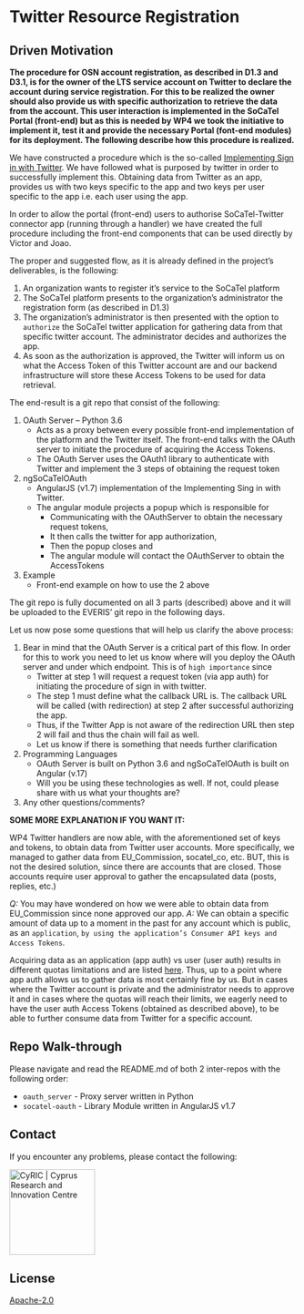# **Twitter Resource Registration**

## **Driven Motivation**

**The procedure for OSN account registration, as described in D1.3 and D3.1, is for the owner of the LTS service account on Twitter to declare the account during service registration. For this to be realized the owner should also provide us with specific authorization to retrieve the data from the account. This user interaction is implemented in the SoCaTel Portal (front-end) but as this is needed by WP4 we took the initiative to implement it, test it and provide the necessary Portal (font-end modules) for its deployment. The following describe how this procedure is realized.**

We have constructed a procedure which is the so-called [Implementing Sign in with Twitter](https://developer.twitter.com/en/docs/twitter-for-websites/log-in-with-twitter/guides/implementing-sign-in-with-twitter). We have followed what is purposed by twitter in order to successfully implement this. Obtaining data from Twitter as an app, provides us with two keys specific to the app and two keys per user specific to the app i.e. each user using the app. 

In order to allow the portal (front-end) users to authorise SoCaTel-Twitter connector app (running through a handler) we have created the full procedure including the front-end components that can be used directly by Victor and Joao. 

The proper and suggested flow, as it is already defined in the project’s deliverables, is the following:
1.	An organization wants to register it’s service to the SoCaTel platform
2.	The SoCaTel platform presents to the organization’s administrator the registration form (as described in D1.3)
3.	The organization’s administrator is then presented with the option to `authorize` the SoCaTel twitter application for gathering data from that specific twitter account. The administrator decides and authorizes the app. 
4.	As soon as the authorization is approved, the Twitter will inform us on what the Access Token of this Twitter account are and our backend infrastructure will store these Access Tokens to be used for data retrieval.

The end-result is a git repo that consist of the following:
1.	OAuth Server – Python 3.6
    - Acts as a proxy between every possible front-end implementation of the platform and the Twitter itself. The front-end talks with the OAuth server to initiate the procedure of acquiring the Access Tokens.
    - The OAuth Server uses the OAuth1 library to authenticate with Twitter and implement the 3 steps of obtaining the request token
2.	ngSoCaTelOAuth
    - AngularJS (v1.7) implementation of the Implementing Sing in with Twitter.
    - The angular module projects a popup which is responsible for
      - Communicating with the OAuthServer to obtain the necessary request tokens,
      - It then calls the twitter for app authorization,
      - Then the popup closes and 
      - The angular module will contact the OAuthServer to obtain the AccessTokens
3.	Example
    - Front-end example on how to use the 2 above

The git repo is fully documented on all 3 parts (described) above and it will be uploaded to the EVERIS’ git repo in the
 following days.

Let us now pose some questions that will help us clarify the above process:
1.	Bear in mind that the OAuth Server is a critical part of this flow. In order for this to work you need to let us know where will you deploy the OAuth server and under which endpoint. This is of `high importance` since
    - Twitter at step 1 will request a request token (via app auth) for initiating the procedure of sign in with twitter. 
    - The step 1 must define what the callback URL is.  The callback URL will be called (with redirection) at step 2 after successful authorizing the app.
    - Thus, if the Twitter App is not aware of the redirection URL then step 2 will fail and thus the chain will fail as well.
    - Let us know if there is something that needs further clarification
2.	Programming Languages
    - OAuth Server is built on Python 3.6 and ngSoCaTelOAuth is built on Angular (v.17)
    - Will you be using these technologies as well. If not, could please share with us what your thoughts are?
3.	Any other questions/comments? 

**SOME MORE EXPLANATION IF YOU WANT IT:**

WP4 Twitter handlers are now able, with the aforementioned set of keys and tokens, to obtain data from Twitter user accounts. More specifically, we managed to gather data from EU_Commission, socatel_co, etc. BUT, this is not the desired solution, since there are accounts that are closed. Those accounts require user approval to gather the encapsulated data (posts, replies, etc.) 

*Q:* You may have wondered on how we were able to obtain data from EU_Commission since none approved our app. 
*A:* We can obtain a specific amount of data up to a moment in the past for any account which is public, as an `application`, `by using the application’s Consumer API keys and Access Tokens`.

Acquiring data as an application (app auth) vs user (user auth) results in different quotas limitations and are listed [here](https://developer.twitter.com/en/docs/basics/rate-limits). Thus, up to a point where app auth allows us to gather data is most certainly fine by us. But in cases where the Twitter account is private and the administrator needs to approve it and in cases where the quotas will reach their limits, we eagerly need to have the user auth Access Tokens (obtained as described above), to be able to further consume data from Twitter for a specific account.

## **Repo Walk-through**

Please navigate and read the README.md of both 2 inter-repos with the following order:

* `oauth_server` - Proxy server written in Python
* `socatel-oauth` - Library Module written in AngularJS v1.7

## **Contact**
If you encounter any problems, please contact the following:

[<img src="https://www.cyric.eu/wp-content/uploads/2017/04/cyric_logo_2017.svg" alt="CyRIC | Cyprus Research and Innovation Centre" width="150" />](mailto:info@cyric.eu)

## License

[Apache-2.0](../LICENSE)
